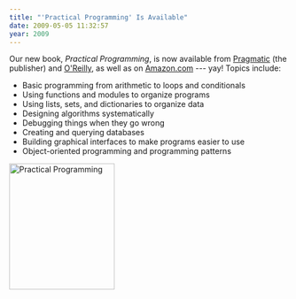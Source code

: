```yaml
---
title: "'Practical Programming' Is Available"
date: 2009-05-05 11:32:57
year: 2009
---
```

Our new book, <em>Practical Programming</em>, is now available from <a href="http://www.pragprog.com/titles/gwpy/practical-programming">Pragmatic</a> (the publisher) and <a href="http://oreilly.com/catalog/9781934356272/">O'Reilly</a>, as well as on <a href="http://www.amazon.com/Practical-Programming-Introduction-Computer-Science/dp/1934356271">Amazon.com</a> --- yay! Topics include:
<ul>
	<li>Basic programming from arithmetic to loops and conditionals</li>
	<li>Using functions and modules to organize programs</li>
	<li>Using lists, sets, and dictionaries to organize data</li>
	<li>Designing algorithms systematically</li>
	<li>Debugging things when they go wrong</li>
	<li>Creating and querying databases</li>
	<li>Building graphical interfaces to make programs easier to use</li>
	<li>Object-oriented programming and programming patterns</li>
</ul>
<a href="http://www.pragprog.com/titles/gwpy/practical-programming"><img title="Practical Programming" src="{{'/files/2009/05/gwpy.jpg' | relative_url}}" alt="Practical Programming" width="190" height="228" /></a>
